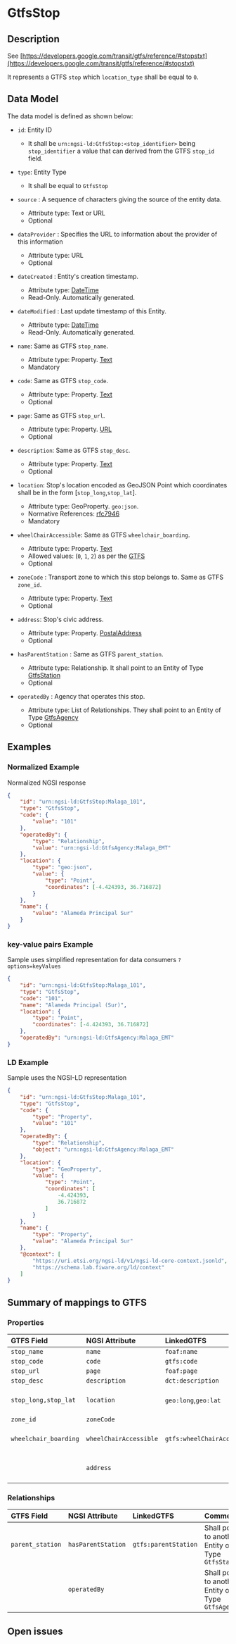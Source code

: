 # GtfsStop

## Description

See
[https://developers.google.com/transit/gtfs/reference/#stopstxt](https://developers.google.com/transit/gtfs/reference/#stopstxt)

It represents a GTFS `stop` which `location_type` shall be equal to `0`.

## Data Model

The data model is defined as shown below:

-   `id`: Entity ID

    -   It shall be `urn:ngsi-ld:GtfsStop:<stop_identifier>` being
        `stop_identifier` a value that can derived from the GTFS `stop_id`
        field.

-   `type`: Entity Type

    -   It shall be equal to `GtfsStop`

-   `source` : A sequence of characters giving the source of the entity data.

    -   Attribute type: Text or URL
    -   Optional

-   `dataProvider` : Specifies the URL to information about the provider of this
    information

    -   Attribute type: URL
    -   Optional

-   `dateCreated` : Entity's creation timestamp.

    -   Attribute type: [DateTime](https://schema.org/DateTime)
    -   Read-Only. Automatically generated.

-   `dateModified` : Last update timestamp of this Entity.

    -   Attribute type: [DateTime](https://schema.org/DateTime)
    -   Read-Only. Automatically generated.

-   `name`: Same as GTFS `stop_name`.

    -   Attribute type: Property. [Text](https://schema.org/Text)
    -   Mandatory

-   `code`: Same as GTFS `stop_code`.

    -   Attribute type: Property. [Text](https://schema.org/Text)
    -   Optional

-   `page`: Same as GTFS `stop_url`.

    -   Attribute type: Property. [URL](https://schema.org/URL)
    -   Optional

-   `description`: Same as GTFS `stop_desc`.

    -   Attribute type: Property. [Text](https://schema.org/Text)
    -   Optional

-   `location`: Stop's location encoded as GeoJSON Point which coordinates shall
    be in the form \[`stop_long`,`stop_lat`\].

    -   Attribute type: GeoProperty. `geo:json`.
    -   Normative References: [rfc7946](https://tools.ietf.org/html/rfc7946)
    -   Mandatory

-   `wheelChairAccessible`: Same as GTFS `wheelchair_boarding`.

    -   Attribute type: Property. [Text](https://schema.org/Text)
    -   Allowed values: (`0`, `1`, `2`) as per the
        [GTFS](https://developers.google.com/transit/gtfs/reference/#stopstxt)
    -   Optional

-   `zoneCode` : Transport zone to which this stop belongs to. Same as GTFS
    `zone_id`.

    -   Attribute type: Property. [Text](https://schema.org/Text)
    -   Optional

-   `address`: Stop's civic address.

    -   Attribute type: Property.
        [PostalAddress](https://schema.org/PostalAddress)
    -   Optional

-   `hasParentStation` : Same as GTFS `parent_station`.

    -   Attribute type: Relationship. It shall point to an Entity of Type
        [GtfsStation](../../GtfsStation/doc/spec.md)
    -   Optional

-   `operatedBy` : Agency that operates this stop.
    -   Attribute type: List of Relationships. They shall point to an Entity of Type
        [GtfsAgency](../../GtfsAgency/doc/spec.md)
    -   Optional

## Examples

### Normalized Example

Normalized NGSI response

```json
{
    "id": "urn:ngsi-ld:GtfsStop:Malaga_101",
    "type": "GtfsStop",
    "code": {
        "value": "101"
    },
    "operatedBy": {
        "type": "Relationship",
        "value": "urn:ngsi-ld:GtfsAgency:Malaga_EMT"
    },
    "location": {
        "type": "geo:json",
        "value": {
            "type": "Point",
            "coordinates": [-4.424393, 36.716872]
        }
    },
    "name": {
        "value": "Alameda Principal Sur"
    }
}
```

### key-value pairs Example

Sample uses simplified representation for data consumers `?options=keyValues`

```json
{
    "id": "urn:ngsi-ld:GtfsStop:Malaga_101",
    "type": "GtfsStop",
    "code": "101",
    "name": "Alameda Principal (Sur)",
    "location": {
        "type": "Point",
        "coordinates": [-4.424393, 36.716872]
    },
    "operatedBy": "urn:ngsi-ld:GtfsAgency:Malaga_EMT"
}
```

### LD Example

Sample uses the NGSI-LD representation

```json
{
    "id": "urn:ngsi-ld:GtfsStop:Malaga_101",
    "type": "GtfsStop",
    "code": {
        "type": "Property",
        "value": "101"
    },
    "operatedBy": {
        "type": "Relationship",
        "object": "urn:ngsi-ld:GtfsAgency:Malaga_EMT"
    },
    "location": {
        "type": "GeoProperty",
        "value": {
            "type": "Point",
            "coordinates": [
                -4.424393,
                36.716872
            ]
        }
    },
    "name": {
        "type": "Property",
        "value": "Alameda Principal Sur"
    },
    "@context": [
        "https://uri.etsi.org/ngsi-ld/v1/ngsi-ld-core-context.jsonld",
        "https://schema.lab.fiware.org/ld/context"
    ]
}
```

## Summary of mappings to GTFS

### Properties

| GTFS Field            | NGSI Attribute         | LinkedGTFS                  | Comment                                                  |
| :-------------------- | :--------------------- | :-------------------------- | :------------------------------------------------------- |
| `stop_name`           | `name`                 | `foaf:name`                 |                                                          |
| `stop_code`           | `code`                 | `gtfs:code`                 |                                                          |
| `stop_url`            | `page`                 | `foaf:page`                 |                                                          |
| `stop_desc`           | `description`          | `dct:description`           |                                                          |
| `stop_long,stop_lat`  | `location`             | `geo:long`,`geo:lat`        | Encoded as a GeoJSON Point.                              |
| `zone_id`             | `zoneCode`             |                             |                                                          |
| `wheelchair_boarding` | `wheelChairAccessible` | `gtfs:wheelChairAccessible` | `0`, `1`, `2` as per GTFS spec.                          |
|                       | `address`              |                             | Stop's [address](https://schema.org/address). Schema.org |

### Relationships

| GTFS Field       | NGSI Attribute     | LinkedGTFS           | Comment                                             |
| :--------------- | :----------------- | :------------------- | :-------------------------------------------------- |
| `parent_station` | `hasParentStation` | `gtfs:parentStation` | Shall point to another Entity of Type `GtfsStation` |
|                  | `operatedBy`       |                      | Shall point to another Entity of Type `GtfsAgency`  |

## Open issues

